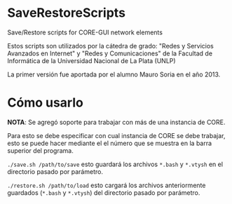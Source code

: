# SaveRestoreScripts
Save/Restore scripts for CORE-GUI network elements

Estos scripts son utilizados por la cátedra de grado: "Redes y Servicios Avanzados en Internet" y "Redes y Comunicaciones" de la
Facultad de Informática de la Universidad Nacional de La Plata (UNLP)

La primer versión fue aportada por el alumno Mauro Soria en el año 2013.

# Cómo usarlo

**NOTA**: Se agregó soporte para trabajar con más de una instancia de CORE.

Para esto se debe especificar con cual instancia de CORE se debe trabajar, esto
se puede hacer mediante el el número que se muestra en la barra superior del
programa.

`./save.sh /path/to/save` esto guardará los archivos `*.bash` y `*.vtysh` en el directorio pasado por parámetro.

`./restore.sh /path/to/load` esto cargará los archivos anteriormente guardados (`*.bash` y `*.vtysh`) del directorio pasado por parámetro.
